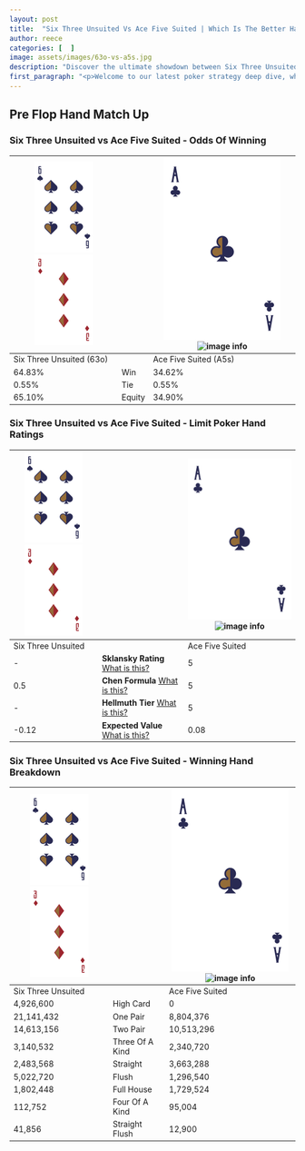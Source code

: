 ```yaml
---
layout: post
title:  "Six Three Unsuited Vs Ace Five Suited | Which Is The Better Hand In Poker? A Complete Guide"
author: reece
categories: [  ]
image: assets/images/63o-vs-a5s.jpg
description: "Discover the ultimate showdown between Six Three Unsuited and Ace Five Suited in poker! Uncover the odds, strategies, and scenarios where one hand triumphs over the other. Get ready to up your poker game with this thrilling analysis."
first_paragraph: "<p>Welcome to our latest poker strategy deep dive, where we're pitting two distinct hands against each other in a high-stakes showdown: Six Three Unsuited vs Ace Five Suited.</p><p>In the dynamic world of poker, every decision counts, and knowing which hand holds the upper hand is key to your success at the table.</p><p>In this article, we'll dissect these two hands, explore the scenarios where one dominates the other, and equip you with the knowledge to make strategic choices that can tip the odds in your favor.</p><p>Get ready to unravel the intriguing dynamics of these poker hands and elevate your game to new heights.</p>"
---
```




[comment]: # (sp0)

## Pre Flop Hand Match Up

<div class="table hand-ratings" markdown="1"> 



### Six Three Unsuited vs Ace Five Suited - Odds Of Winning


    
| ![image info](assets/images/hand1/6.png) ![image info](assets/images/hand1/3o.png) |  | ![image info](assets/images/hand2/A.png) ![image info](assets/images/hand2/5s.png) |
| -------- | -------- | -------- |
| Six Three Unsuited (63o) |  | Ace Five Suited (A5s) |
| 64.83% | Win | 34.62% |
| 0.55% | Tie | 0.55% |
| 65.10% | Equity | 34.90% |




[comment]: # (sp1)



### Six Three Unsuited vs Ace Five Suited - Limit Poker Hand Ratings


    
| ![image info](assets/images/hand1/6.png) ![image info](assets/images/hand1/3o.png) |  | ![image info](assets/images/hand2/A.png) ![image info](assets/images/hand2/5s.png) |
| -------- | -------- | -------- |
| Six Three Unsuited |  | Ace Five Suited |
| - | **Sklansky Rating** [What is this?](/sklansky-rating-explained) | 5 |
| 0.5 | **Chen Formula** [What is this?](/chen-formula-explained) | 5 |
| - | **Hellmuth Tier** [What is this?](/Hellmuth-tier-explained) | 5 |
| -0.12 | **Expected Value** [What is this?](/expected-value-explained) | 0.08 |




[comment]: # (sp2)



### Six Three Unsuited vs Ace Five Suited - Winning Hand Breakdown


    
| ![image info](assets/images/hand1/6.png) ![image info](assets/images/hand1/3o.png) |  | ![image info](assets/images/hand2/A.png) ![image info](assets/images/hand2/5s.png) |
| -------- | -------- | -------- |
| Six Three Unsuited |  | Ace Five Suited |
| 4,926,600 | High Card | 0 |
| 21,141,432 | One Pair | 8,804,376 |
| 14,613,156 | Two Pair | 10,513,296 |
| 3,140,532 | Three Of A Kind | 2,340,720 |
| 2,483,568 | Straight | 3,663,288 |
| 5,022,720 | Flush | 1,296,540 |
| 1,802,448 | Full House | 1,729,524 |
| 112,752 | Four Of A Kind | 95,004 |
| 41,856 | Straight Flush | 12,900 |




[comment]: # (sp3)



</div>

[comment]: # (sp4)



[comment]: # (sp5)

